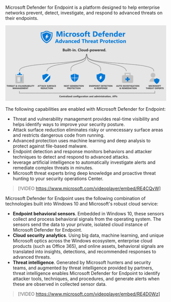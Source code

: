 Microsoft Defender for Endpoint is a platform designed to help enterprise networks prevent, detect, investigate, and respond to advanced threats on their endpoints.

![Microsoft Defender for Endpoint configuration](../media/defender-configuration.png)

The following capabilities are enabled with Microsoft Defender for Endpoint:

- Threat and vulnerability management provides real-time visibility and helps identify ways to improve your security posture.
- Attack surface reduction eliminates risky or unnecessary surface areas and restricts dangerous code from running.
- Advanced protection uses machine learning and deep analysis to protect against file-based malware.
- Endpoint detection and response monitors behaviors and attacker techniques to detect and respond to advanced attacks.
- leverage artificial intelligence to automatically investigate alerts and remediate complex threats in minutes.
- Microsoft threat experts bring deep knowledge and proactive threat hunting to your security operations Center.

> [!VIDEO https://www.microsoft.com/videoplayer/embed/RE4CQvW]

Microsoft Defender for Endpoint uses the following combination of technologies built into Windows 10 and Microsoft's robust cloud service:

- **Endpoint behavioral sensors**. Embedded in Windows 10, these sensors collect and process behavioral signals from the operating system. The sensors send the data to your private, isolated cloud instance of Microsoft Defender for Endpoint.
- **Cloud security analytics**. Using big data, machine learning, and unique Microsoft optics across the Windows ecosystem, enterprise cloud products (such as Office 365), and online assets, behavioral signals are translated into insights, detections, and recommended responses to advanced threats.
- **Threat intelligence**. Generated by Microsoft hunters and security teams, and augmented by threat intelligence provided by partners, threat intelligence enables Microsoft Defender for Endpoint to identify attacker tools, techniques, and procedures, and generate alerts when these are observed in collected sensor data.

> [!VIDEO https://www.microsoft.com/videoplayer/embed/RE4D0Wz]
